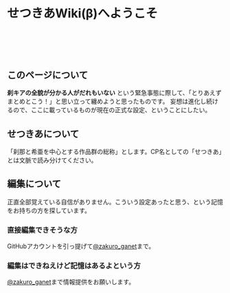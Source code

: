 

# せつきあWiki(β)へようこそ
# 　　
## このページについて
**刹キアの全貌が分かる人がだれもいない** という緊急事態に際して、「とりあえずまとめとこう！」と思い立って纏めようと思ったものです。
妄想は進化し続けるので、ここに載っているものが現在の正式な設定、ということにしたい。

## せつきあについて
「刹那と希亜を中心とする作品群の総称」とします。CP名としての「せつきあ」とは文脈で読み分けてください。

## 編集について
正直全部覚えている自信がありません。こういう設定あったと思う、という記憶をお持ちの方を探しています。
### 直接編集できそうな方
GitHubアカウントを引っ提げて[@zakuro_ganet](https://twitter.com/zakuro_ganet)まで。
### 編集はできねえけど記憶はあるよという方
[@zakuro_ganet](https://twitter.com/zakuro_ganet)まで情報提供をお願いします。

